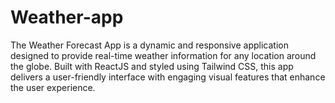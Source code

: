 # Weather-app
The Weather Forecast App is a dynamic and responsive application designed to provide real-time weather information for any location around the globe. Built with ReactJS and styled using Tailwind CSS, this app delivers a user-friendly interface with engaging visual features that enhance the user experience.
